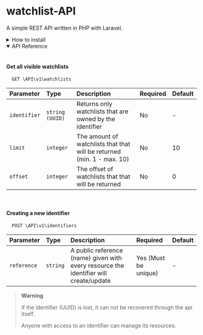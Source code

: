 # watchlist-API

A simple REST API written in PHP with Laravel.
<br>

<details>
<summary>How to install</summary>
<br>
Clone the project

```bash
  git clone https://github.com/PS223934/watchlist-api.git
```

Go to the project directory

```bash
  cd watchlist-api
```

Update dependencies

```bash
  composer update
```

```bash
  npm update
```

Install dependencies

```bash
  composer install
```
```bash
  npm install vite
```


Start the server

```bash
  php artisan serve
```
</details>

<details open>
<summary>API Reference</summary>
<br>

#### Get all visible watchlists

```http
  GET \API\v1\watchlists
```

| Parameter | Type     | Description                | Required        | Default         |
| :-------- | :------- | :------------------------- | :-------------- | :-------------- |
| `identifier` | `string (UUID)` | Returns only watchlists that are owned by the identifier |   No   | -     |
| `limit` | `integer` | The amount of watchlists that that will be returned (min. 1 - max. 10) |   No   | 10 |
| `offset` | `integer` | The offset of watchlists that that will be returned |   No   | 0 |

<br>

#### Creating a new identifier

```http
  POST \API\v1\identifiers
```

| Parameter | Type     | Description                | Required        | Default         |
| :-------- | :------- | :------------------------- | :-------------- | :-------------- |
| `reference` | `string` | A public reference (name) given with every resource the identifier will create/update |   Yes (Must be unique)    | -     |

> **Warning**
>
> If the identifier (UUID) is lost, it can not be recovered through the api itself.
>
> Anyone with access to an identifier can manage its resources.

</details>

